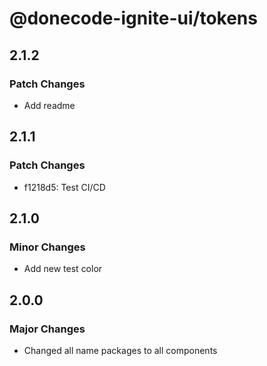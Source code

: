# @donecode-ignite-ui/tokens

## 2.1.2

### Patch Changes

- Add readme

## 2.1.1

### Patch Changes

- f1218d5: Test CI/CD

## 2.1.0

### Minor Changes

- Add new test color

## 2.0.0

### Major Changes

- Changed all name packages to all components

